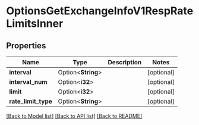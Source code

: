 # OptionsGetExchangeInfoV1RespRateLimitsInner

## Properties

Name | Type | Description | Notes
------------ | ------------- | ------------- | -------------
**interval** | Option<**String**> |  | [optional]
**interval_num** | Option<**i32**> |  | [optional]
**limit** | Option<**i32**> |  | [optional]
**rate_limit_type** | Option<**String**> |  | [optional]

[[Back to Model list]](../README.md#documentation-for-models) [[Back to API list]](../README.md#documentation-for-api-endpoints) [[Back to README]](../README.md)


